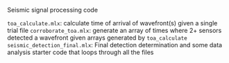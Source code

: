 Seismic signal processing code

`toa_calculate.mlx`: calculate time of arrival of wavefront(s) given
a single trial file
`corroborate_toa.mlx`: generate an array of times where 2+ sensors detected
a wavefront given arrays generated by `toa_calculate`
`seismic_detection_final.mlx`: Final detection determination
and some data analysis starter code that loops through all the files



